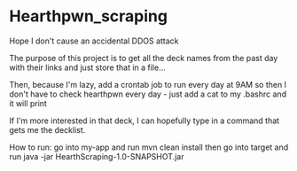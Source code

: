 # Hearthpwn_scraping
Hope I don't cause an accidental DDOS attack

The purpose of this project is to get all the deck names from
the past day with their links and just store that in a file...

Then, because I'm lazy, add a crontab job to run every day at 9AM so then I don't
have to check hearthpwn every day - just add a cat <filename> to my .bashrc and it will print

If I'm more interested in that deck, I can hopefully type in a command that gets me the decklist.

How to run:
go into my-app and run mvn clean install
then go into target and run java -jar HearthScraping-1.0-SNAPSHOT.jar